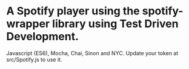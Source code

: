 # A Spotify player using the spotify-wrapper library using Test Driven Development.

Javascript (ES6), Mocha, Chai, Sinon and NYC.
Update your token at src/Spotify.js to use it.
